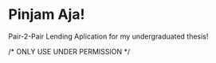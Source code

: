 # Pinjam Aja!
Pair-2-Pair Lending Aplication for my undergraduated thesis!

/* ONLY USE UNDER PERMISSION */
